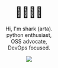 # <h1 align="center">🦈🦈🦈🦈</h1>

<p align="center">Hi, I'm shark (arta).<br>python enthusiast,<br>OSS advocate,<br>DevOps focused.</p>
<div align="center"><img src="https://github-readme-stats.vercel.app/api?username=d-aughter&theme=algolia"> </div>
